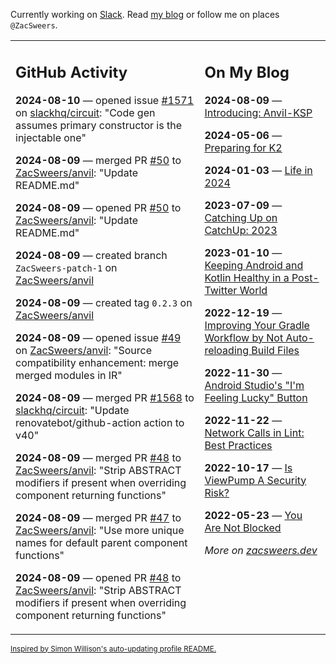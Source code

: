 Currently working on [Slack](https://slack.com/). Read [my blog](https://zacsweers.dev/) or follow me on places `@ZacSweers`.

<table><tr><td valign="top" width="60%">

## GitHub Activity
<!-- githubActivity starts -->
**2024-08-10** — opened issue [#1571](https://github.com/slackhq/circuit/issues/1571) on [slackhq/circuit](https://github.com/slackhq/circuit): "Code gen assumes primary constructor is the injectable one"

**2024-08-09** — merged PR [#50](https://github.com/ZacSweers/anvil/pull/50) to [ZacSweers/anvil](https://github.com/ZacSweers/anvil): "Update README.md"

**2024-08-09** — opened PR [#50](https://github.com/ZacSweers/anvil/pull/50) to [ZacSweers/anvil](https://github.com/ZacSweers/anvil): "Update README.md"

**2024-08-09** — created branch `ZacSweers-patch-1` on [ZacSweers/anvil](https://github.com/ZacSweers/anvil)

**2024-08-09** — created tag `0.2.3` on [ZacSweers/anvil](https://github.com/ZacSweers/anvil)

**2024-08-09** — opened issue [#49](https://github.com/ZacSweers/anvil/issues/49) on [ZacSweers/anvil](https://github.com/ZacSweers/anvil): "Source compatibility enhancement: merge merged modules in IR"

**2024-08-09** — merged PR [#1568](https://github.com/slackhq/circuit/pull/1568) to [slackhq/circuit](https://github.com/slackhq/circuit): "Update renovatebot/github-action action to v40"

**2024-08-09** — merged PR [#48](https://github.com/ZacSweers/anvil/pull/48) to [ZacSweers/anvil](https://github.com/ZacSweers/anvil): "Strip ABSTRACT modifiers if present when overriding component returning functions"

**2024-08-09** — merged PR [#47](https://github.com/ZacSweers/anvil/pull/47) to [ZacSweers/anvil](https://github.com/ZacSweers/anvil): "Use more unique names for default parent component functions"

**2024-08-09** — opened PR [#48](https://github.com/ZacSweers/anvil/pull/48) to [ZacSweers/anvil](https://github.com/ZacSweers/anvil): "Strip ABSTRACT modifiers if present when overriding component returning functions"
<!-- githubActivity ends -->
</td><td valign="top" width="40%">

## On My Blog
<!-- blog starts -->
**2024-08-09** — [Introducing: Anvil-KSP](https://www.zacsweers.dev/introducing-anvil-ksp/)

**2024-05-06** — [Preparing for K2](https://www.zacsweers.dev/preparing-for-k2/)

**2024-01-03** — [Life in 2024](https://www.zacsweers.dev/life-in-2024/)

**2023-07-09** — [Catching Up on CatchUp: 2023](https://www.zacsweers.dev/catching-up-on-catchup-2023/)

**2023-01-10** — [Keeping Android and Kotlin Healthy in a Post-Twitter World](https://www.zacsweers.dev/keeping-android-healthy/)

**2022-12-19** — [Improving Your Gradle Workflow by Not Auto-reloading Build Files](https://www.zacsweers.dev/improving-your-workflow-by-not-auto-reloading-build-files/)

**2022-11-30** — [Android Studio's "I'm Feeling Lucky" Button](https://www.zacsweers.dev/android-studios-im-feeling-lucky-button/)

**2022-11-22** — [Network Calls in Lint: Best Practices](https://www.zacsweers.dev/network-calls-in-lint-best-practices/)

**2022-10-17** — [Is ViewPump A Security Risk?](https://www.zacsweers.dev/is-viewpump-a-security-risk/)

**2022-05-23** — [You Are Not Blocked](https://www.zacsweers.dev/you-are-not-blocked/)
<!-- blog ends -->
_More on [zacsweers.dev](https://zacsweers.dev/)_
</td></tr></table>

<sub><a href="https://simonwillison.net/2020/Jul/10/self-updating-profile-readme/">Inspired by Simon Willison's auto-updating profile README.</a></sub>